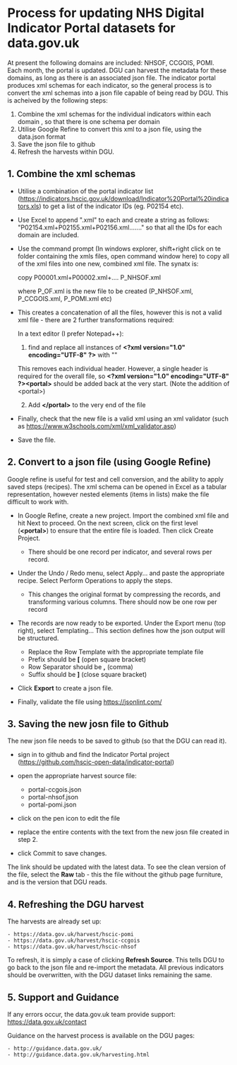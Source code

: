 # Process for updating NHS Digital Indicator Portal datasets for data.gov.uk

At present the following domains are included: NHSOF, CCGOIS, POMI.
Each month, the portal is updated. DGU can harvest the metadata for these domains, as long as there is an associated json file.
The indicator portal produces xml schemas for each indicator, so the general process is to convert the xml schemas into a json file capable of being read by DGU.
This is acheived by the following steps:
1. Combine the xml schemas for the individual indicators within each domain , so that there is one schema per domain
2. Utilise Google Refine to convert this xml to a json file, using the data.json format
3. Save the json file to github
4. Refresh the harvests within DGU.


## 1. Combine the xml schemas

- Utilise a combination of the portal indicator list (https://indicators.hscic.gov.uk/download/Indicator%20Portal%20indicators.xls) to get a list of the indicator IDs (eg. P02154 etc).

- Use Excel to append ".xml" to each and create a string as follows: "P02154.xml+P02155.xml+P02156.xml......." so that all the IDs for each domain are included.

- Use the command prompt (In windows explorer, shift+right click on te folder containing the xmls files, open command window here) to copy all of the xml files into one new, combined xml file. The synatx is:

	copy P00001.xml+P00002.xml+.... P_NHSOF.xml

	where P_OF.xml is the new file to be created (P_NHSOF.xml, P_CCGOIS.xml, P_POMI.xml etc)

- This creates a concatenation of all the files, however this is not a valid xml file - there are 2 further transformations required:

	In a text editor (I prefer Notepad++):
	1. find and replace all instances of **\<?xml version="1.0" encoding="UTF-8" ?\>** with ""
	
	This removes each individual header. However, a single header is required for the overall file, so **\<?xml version="1.0" encoding="UTF-8" ?\>\<portal\>** should be added back at the very start. (Note the addition of \<portal\>)

	2. Add **\</portal\>** to the very end of the file

- Finally, check that the new file is a valid xml using an xml validator (such as https://www.w3schools.com/xml/xml_validator.asp)

- Save the file.


## 2. Convert to a json file (using Google Refine)

Google refine is useful for test and cell conversion, and the ability to apply saved steps (recipes). The xml schema can be opened in Excel as a tabular representation, however nested elements (items in lists) make the file difficult to work with.

- In Google Refine, create a new project. Import the combined xml file and hit Next to proceed. On the next screen, click on the first level (**\<portal\>**) to ensure that the entire file is loaded. Then click Create Project. 

	- There should be one record per indicator, and several rows per record.

- Under the Undo / Redo menu, select Apply... and paste the appropriate recipe. Select Perform Operations to apply the steps.

	- This changes the original format by compressing the records, and transforming various columns. There should now be one row per record
	
- The records are now ready to be exported. Under the Export menu (top right), select Templating... This section defines how the json output will be structured.

	- Replace the Row Template with the appropriate template file
	- Prefix should be **\[** (open square bracket)
	- Row Separator should be **,** (comma)
	- Suffix should be **\]** (close square bracket)

- Click **Export** to create a json file. 

- Finally, validate the file using https://jsonlint.com/


## 3. Saving the new josn file to Github

The new json file needs to be saved to github (so that the DGU can read it).

- sign in to github and find the Indicator Portal project (https://github.com/hscic-open-data/indicator-portal)

- open the appropriate harvest source file:
	- portal-ccgois.json
	- portal-nhsof.json
	- portal-pomi.json

- click on the pen icon to edit the file

- replace the entire contents with the text from the new josn file created in step 2.

- click Commit to save changes.

The link should be updated with the latest data. To see the clean version of the file, select the **Raw** tab - this the file without the github page furniture, and is the version that DGU reads.

## 4. Refreshing the DGU harvest

The harvests are already set up:

	- https://data.gov.uk/harvest/hscic-pomi
	- https://data.gov.uk/harvest/hscic-ccgois
	- https://data.gov.uk/harvest/hscic-nhsof

To refresh, it is simply a case of clicking **Refresh Source**. This tells DGU to go back to the json file and re-import the metadata. All previous indicators should be overwritten, with the DGU dataset links remaining the same.


## 5. Support and Guidance

If any errors occur, the data.gov.uk team provide support: https://data.gov.uk/contact

Guidance on the harvest process is available on the DGU pages: 

	- http://guidance.data.gov.uk/
	- http://guidance.data.gov.uk/harvesting.html
